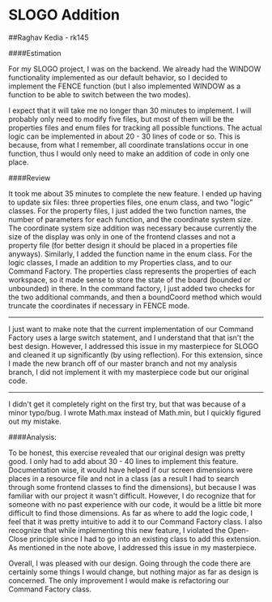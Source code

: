 SLOGO Addition
===========
##Raghav Kedia - rk145

####Estimation

For my SLOGO project, I was on the backend. We already had the WINDOW functionality implemented as our default behavior, so I decided to implement the FENCE function (but I also implemented WINDOW as a function to be able to switch between the two modes). 

I expect that it will take me no longer than 30 minutes to implement. I will probably only need to modify five files, but most of them will be the properties files and enum files for tracking all possible functions. The actual logic can be implemented in about 20 - 30 lines of code or so. This is because, from what I remember, all coordinate translations occur in one function, thus I would only need to make an addition of code in only one place. 

####Review

It took me about 35 minutes to complete the new feature. I ended up having to update six files: three properties files, one enum class, and two "logic" classes. For the property files, I just added the two function names, the number of parameters for each function, and the coordinate system size. The coordinate system size addition was necessary because currently the size of the display was only in one of the frontend classes and not a property file (for better design it should be placed in a properties file anyways). Similarly, I added the function name in the enum class. For the logic classes, I made an addition to my Properties class, and to our Command Factory. The properties class represents the properties of each workspace, so it made sense to store the state of the board (bounded or unbounded) in there. In the command factory, I just added two checks for the two additional commands, and then a boundCoord method which would truncate the coordinates if necessary in FENCE mode. 

***
I just want to make note that the current implementation of our Command Factory uses a large switch statement, and I understand that that isn't the best design. However, I addressed this issue in my masterpiece for SLOGO and cleaned it up significantly (by using reflection). For this extension, since I made the new branch off of our master branch and not my analysis branch, I did not implement it with my masterpiece code but our original code. 
***

I didn't get it completely right on the first try, but that was because of a minor typo/bug. I wrote Math.max instead of Math.min, but I quickly figured out my mistake. 

####Analysis: 

To be honest, this exercise revealed that our original design was pretty good. I only had to add about 30 - 40 lines to implement this feature. Documentation wise, it would have helped if our screen dimensions were places in a resource file and not in a class (as a result I had to search through some frontend classes to find the dimensions), but because I was familiar with our project it wasn't difficult. However, I do recognize that for someone with no past experience with our code, it would be a little bit more difficult to find those dimensions. As far as where to add the logic code, I feel that it was pretty intuitive to add it to our Command Factory class. I also recognize that while implementing this new feature, I violated the Open-Close principle since I had to go into an existing class to add this extension. As mentioned in the note above, I addressed this issue in my masterpiece. 

Overall, I was pleased with our design. Going through the code there are certainly some things I would change, but nothing major as far as design is concerned. The only improvement I would make is refactoring our Command Factory class. 

